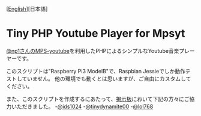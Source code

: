 [[English](https://github.com/KEINOS/tiny-php-youtube-player)][日本語]
# Tiny PHP Youtube Player for Mpsyt
[@np1さんのMPS-youtube]( https://github.com/mps-youtube/mps-youtube )を利用したPHPによるシンプルなYoutube音楽プレーヤーです。

このスクリプトは"Raspberry Pi3 ModelB"で、Raspbian Jessieでしか動作テストしていません。
他の環境でも動くとは思いますが、ご自由にカスタムしてください。

また、このスクリプトを作成するにあたって、[掲示板](https://github.com/mps-youtube/mps-youtube/issues/568)において下記の方々にご協力いただきました。
-[@ids1024](/ids1024)
-[@tinydynamite00](/tinydynamite00)
-[@lol768 ](/lol768)